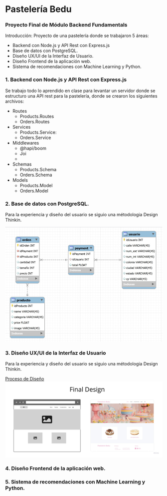 # Pastelería Bedu
### Proyecto Final de Módulo Backend Fundamentals

Introducción:
Proyecto de una pastelería donde se trabajaron 5 áreas: 
* Backend con Node.js y API Rest con Express.js
* Base de datos con PostgreSQL.
* Diseño UX/UI de la Interfaz de Usuario.
* Diseño Frontend de la aplicación web.
* Sistema de recomendaciones con Machine Learning y Python.

<section id="backend">
  <h3>1. Backend con Node.js y API Rest con Express.js</h3>
  <p>Se trabajo todo lo aprendido en clase para levantar un servidor donde se estructuro una API rest para la pastelería, donde se crearon los siguientes archivos:</p>
  
  <ul>
    <li>Routes <ul>
        <li>Products.Routes</li>
        <li>Orders.Routes</li>
      </ul>
    </li>
    <li>Services <ul>
        <li>Products.Service: </li>
        <li>Orders.Service</li>
      </ul>
    </li>
    <li>Middlewares <ul>
      <li>@hapi/boom</li>
      <li>Joi<li>
      </ul>
    </li>
    <li>Schemas<ul>
      <li>Products.Schema</li>
      <li>Orders.Schema</li>
      </ul>
    </li>
    <li>Models<ul>
      <li>Products.Model</li>
      <li>Orders.Model</li>
      </ul>
    </li>
  </ul>
</section>
  
<section id="one">
  <h3>2. Base de datos con PostgreSQL.</h3>  
  <p>Para la experiencia y diseño del usuario se siguio una métodologia Design Thinkin.</p>
  <img src='./bd/Diagram4.jpg'> 
</section>

<section id="design">
  <h3>3. Diseño UX/UI de la Interfaz de Usuario</h3>
  <p>Para la experiencia y diseño del usuario se siguio una métodologia Design Thinkin.</p>
  <a href='./design/' >Proceso de Diseño</a>
  <img src='./design/FinalDesign.jpg'> 
 </section>
 
<section id="frontend">
  <h3>4. Diseño Frontend de la aplicación web.</h3>  
</section>

<section id="ml">
  <h3>5. Sistema de recomendaciones con Machine Learning y Python.</h3>  
</section>

